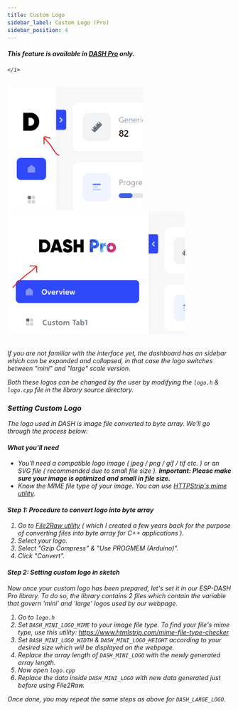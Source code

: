 ```yaml
---
title: Custom Logo
sidebar_label: Custom Logo (Pro)
sidebar_position: 4
---
```


<div className="pro-label">
    <i>
        <h4 style={{ fontWeight: '500', marginBottom: 5 }}>
             This feature is available in <a target="_blank" style={{ color: "red" }} href="https://espdash.pro">DASH Pro</a> only.
        </h4>
         
    </i>
</div>

<br/>


<img src="/img/v4/custom-logo-mini.png" width="305px" alt="Energy Card Preview" />
&nbsp;
<img src="/img/v4/custom-logo-large.png" width="400px" alt="Energy Card Preview" />
<br/>
<br/>

If you are not familiar with the interface yet, the dashboard has an sidebar which can be expanded and collapsed, in that case the logo switches between "mini" and "large" scale version.

Both these logos can be changed by the user by modifying the `logo.h` & `logo.cpp` file in the library source directory.


### Setting Custom Logo

The logo used in DASH is image file converted to byte array. We'll go through the process below:

#### What you'll need
- You'll need a compatible logo image <i>( jpeg / png / gif / tif etc. )</i> or an SVG file ( recommended due to small file size ). <i><b>Important: Please make sure your image is optimized and small in file size.</b></i>
- Know the MIME file type of your image. You can use [HTTPStrip's mime utility](https://www.htmlstrip.com/mime-file-type-checker).

#### Step 1: Procedure to convert logo into byte array
1. Go to [File2Raw utility](https://ayushsharma82.github.io/file2raw/) ( which I created a few years back for the purpose of converting files into byte array for C++ applications ).
2. Select your logo.
3. Select "Gzip Compress" & "Use PROGMEM (Arduino)".
4. Click "Convert".

#### Step 2: Setting custom logo in sketch

Now once your custom logo has been prepared, let's set it in our ESP-DASH Pro library. To do so, the library contains 2 files which contain the variable that govern 'mini' and 'large' logos used by our webpage.

1. Go to `logo.h`
2. Set `DASH_MINI_LOGO_MIME` to your image file type. To find your file's mime type, use this utility: https://www.htmlstrip.com/mime-file-type-checker
3. Set `DASH_MINI_LOGO_WIDTH` & `DASH_MINI_LOGO_HEIGHT` according to your desired size which will be displayed on the webpage.
4. Replace the array length of `DASH_MINI_LOGO` with the newly generated array length.
5. Now open `logo.cpp`
6. Replace the data inside `DASH_MINI_LOGO` with new data generated just before using File2Raw.

Once done, you may repeat the same steps as above for `DASH_LARGE_LOGO`.